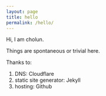 ```yaml
---
layout: page
title: hello
permalink: /hello/
---
```

Hi, I am cholun.

Things are spontaneous or trivial here.


Thanks to:
1. DNS: Cloudflare
2. static site generator: Jekyll
3. hosting: Github
